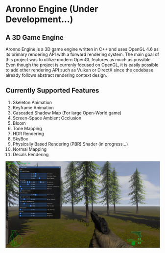 # Aronno Engine (Under Development...)

## A 3D Game Engine
Aronno Engine is a 3D game engine written in C++ and uses OpenGL 4.6 as its primary rendering API with a forward rendering system.
The main goal of this project was to utilize modern OpenGL features as much as possible. Even though the project is currenly focused on OpenGL, 
it is easily possible to add other rendering API such as Vulkan or DirectX since the codebase already follows abstract rendering context design.

## Currently Supported Features

1. Skeleton Animation
2. Keyframe Animation
3. Cascaded Shadow Map (For large Open-World game)
4. Screen-Space Ambient Occlusion
5. Bloom
6. Tone Mapping
7. HDR Rendering
8. SkyBox
9. Physically Based Rendering (PBR) Shader (in progress...)
10. Normal Mapping
11. Decals Rendering

![preview](media/demo-1.png)


